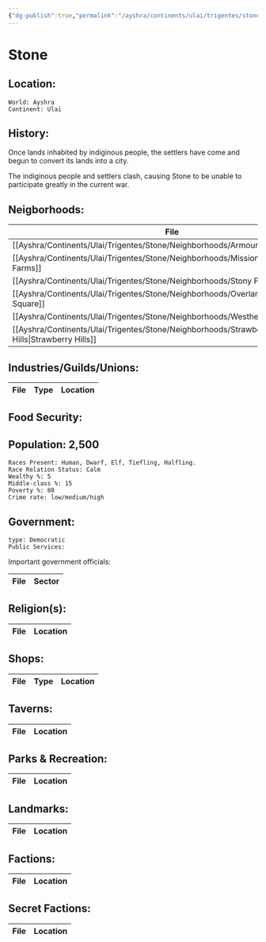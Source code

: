 ```yaml
---
{"dg-publish":true,"permalink":"/ayshra/continents/ulai/trigentes/stone/stone/"}
---
```


# Stone

## Location:
	World: Ayshra
	Continent: Ulai
	

## History:
Once lands inhabited by indiginous people, the settlers have come and begun to convert its lands into a city. 

The indiginous people and settlers clash, causing Stone to be unable to participate greatly in the current war. 

## Neigborhoods:
| File                                                                                           | Type                            | Summary |
| ---------------------------------------------------------------------------------------------- | ------------------------------- | ------- |
| [[Ayshra/Continents/Ulai/Trigentes/Stone/Neighborhoods/Armourdale\|Armourdale]]             | industry                        | \-      |
| [[Ayshra/Continents/Ulai/Trigentes/Stone/Neighborhoods/Mission Farms\|Mission Farms]]       | agriculture                     | \-      |
| [[Ayshra/Continents/Ulai/Trigentes/Stone/Neighborhoods/Stony Point\|Stony Point]]           | residential                     | \-      |
| [[Ayshra/Continents/Ulai/Trigentes/Stone/Neighborhoods/Overland Square\|Overland Square]]   | residential/commercial/industry | \-      |
| [[Ayshra/Continents/Ulai/Trigentes/Stone/Neighborhoods/Westheights\|Westheights]]           | residential                     | \-      |
| [[Ayshra/Continents/Ulai/Trigentes/Stone/Neighborhoods/Strawberry Hills\|Strawberry Hills]] | residential/commercial          | \-      |


## Industries/Guilds/Unions:
| File | Type | Location |
| ---- | ---- | -------- |

## Food Security:

## Population: 2,500 

	Races Present: Human, Dwarf, Elf, Tiefling, Halfling. 
	Race Relation Status: Calm
	Wealthy %: 5
	Middle-class %: 15
	Poverty %: 80
	Crime rate: low/medium/high
	

## Government:
	type: Democratic
	Public Services: 

Important government officials:

| File | Sector |
| ---- | ------ |


## Religion(s):
| File | Location |
| ---- | -------- |

## Shops:
| File | Type | Location |
| ---- | ---- | -------- |

## Taverns:
| File | Location |
| ---- | -------- |

## Parks & Recreation:
| File | Location |
| ---- | -------- |

## Landmarks:
| File | Location |
| ---- | -------- |

## Factions:
| File | Location |
| ---- | -------- |

## Secret Factions:
| File | Location |
| ---- | -------- |


